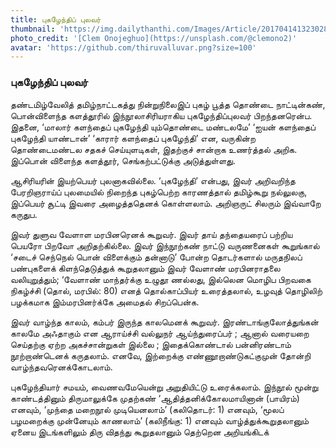 ```yaml
---
title: புகழேந்திப் புலவர்
thumbnail: 'https://img.dailythanthi.com/Images/Article/201704141323028095_Queen-antappurattu-The-song-ottakkuttar_SECVPF.gif'
photo_credit: '[Clem Onojeghuo](https://unsplash.com/@clemono2)'
avatar: 'https://github.com/thiruvalluvar.png?size=100'
---
```


### புகழேந்திப் புலவர்

தண்டமிழ்வேலித் தமிழ்நாட்டகத்து நின்றுநிலைஇப் புகழ் பூத்த தொண்டை நாட்டின்கண், பொன்விளைந்த களத்தூரில் இந்நூலாசிரியராகிய புகழேந்திப்புலவர் பிறந்தனரென்ப. இதனை, ‘மாலார் களந்தைப் புகழேந்தி யும்தொண்டை மண்டலமே’ ‘ஐயன் களந்தைப் புகழேந்தி யாண்டான்’ ‘காரார் களந்தைப் புகழேந்தி’ என, வருகின்ற தொண்டைமண்டல சதகச் செய்யுளடிகள், இதற்குச் சான்றாக உணர்த்தல் அறிக. இப்பொன் விளைந்த களத்தூர், செங்கற்பட்டுக்கு அடுத்துள்ளது.

ஆசிரியரின் இயற்பெயர் புலனாகவில்லை. ‘புகழேந்தி’ என்பது, இவர் அறிவறிந்த பேரறிஞராய்ப் புலமையில் நிறைந்த புகழ்பெற்ற காரணத்தால் தமிழ்கூறு நல்லுலகு, இப்பெயர் சூட்டி இவரை அழைத்ததெனக் கொள்ளலாம். அறிஞருட் சிலரும் இவ்வாறே கருதுப.

இவர் துளுவ வேளாள மரபினரெனக் கூறுவர். இவர் தாய் தந்தையரைப் பற்றிய பெயரோ பிறவோ அறிதற்கில்லை. இவர் இந்நூற்கண் நாட்டு வருணனைகள் கூறுங்கால் ‘சடைச் செந்நெல் பொன் விளைக்கும் தன்னாடு’ போன்ற தொடர்களால் மருதநிலப் பண்புகளைக் கிளந்தெடுத்துக் கூறுதலானும் இவர் வேளாண் மரபினராதலை வலியுறுத்தும்; ‘வேளாண் மாந்தர்க்கு உழுதூ ணல்லது, இல்லென மொழிப பிறவகை நிகழ்ச்சி (தொல், மரபில்: 80) எனத் தொல்காப்பியர் உரைத்தலால், உழவுத் தொழிலிற் பழக்கமாக இம்மரபினர்க்கே அமைதல் சிறப்பென்க.

இவர் வாழ்ந்த காலம், கம்பர் இருந்த காலமெனக் கூறுவர். இரண்டாங்குலோத்துங்கன் காலமே அஃதாகும் என ஆராய்ச்சி வல்லுநர் ஆய்ந்துரைப்பர் ; ஆனால் வரையறை செய்தற்கு ஏற்ற அகச்சான்றுகள் இல்லை ; இதைக்கொண்டால் பன்னிரண்டாம் நூற்றாண்டெனக் கருதலாம். எனவே, இற்றைக்கு எண்ணூறாண்டுகட்குமுன் தோன்றி வாழ்ந்தவரெனக்கோடலாம்.

புகழேந்தியார் சமயம், வைணவமேயென்று அறுதியிட்டு உரைக்கலாம். இந்நூல் மூன்று காண்டத்தினும் திருமாலுக்கே முதற்கண் ‘ஆதித்தனிக்கோலமாயினான் (பாயிரம்) எனவும், ‘முந்தை மறைநூல் முடியெனலாம்’ (கலிதொடர்: 1) எனவும், ‘மூலப் பழமறைக்கு முன்னேயும் காணலாம்’ (கலிநீங்கு: 1) எனவும் வாழ்த்துக்கூறுதலானும் ஏனைய இடங்களிலும் திரு விதந்து கூறுதலானும் தெற்றென அறியங்கிடக்
